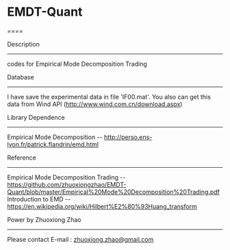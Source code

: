 # EMDT-Quant
====

Description
__________________
codes for Empirical Mode Decomposition Trading

Database
__________________
I have save the experimental data in file 'IF00.mat'. You also can get this data from Wind API (http://www.wind.com.cn/download.aspx)

Library Dependence
__________________
Empirical Mode Decomposition -- http://perso.ens-lyon.fr/patrick.flandrin/emd.html

Reference
__________________
Empirical Mode Decomposition Trading -- https://github.com/zhuoxiongzhao/EMDT-Quant/blob/master/Empirical%20Mode%20Decomposition%20Trading.pdf<br/>
Introduction to EMD -- https://en.wikipedia.org/wiki/Hilbert%E2%80%93Huang_transform

Power by Zhuoxiong Zhao
________________________
Please contact E-mail : zhuoxiong.zhao@gmail.com
